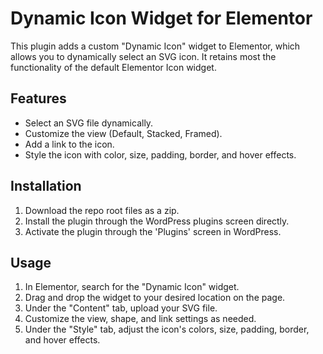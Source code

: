 # Dynamic Icon Widget for Elementor

This plugin adds a custom "Dynamic Icon" widget to Elementor, which allows you to dynamically select an SVG icon. It retains most the functionality of the default Elementor Icon widget.

## Features

- Select an SVG file dynamically.
- Customize the view (Default, Stacked, Framed).
- Add a link to the icon.
- Style the icon with color, size, padding, border, and hover effects.

## Installation

1. Download the repo root files as a zip.
2. Install the plugin through the WordPress plugins screen directly.
3. Activate the plugin through the 'Plugins' screen in WordPress.

## Usage

1. In Elementor, search for the "Dynamic Icon" widget.
2. Drag and drop the widget to your desired location on the page.
3. Under the "Content" tab, upload your SVG file.
4. Customize the view, shape, and link settings as needed.
5. Under the "Style" tab, adjust the icon's colors, size, padding, border, and hover effects.
